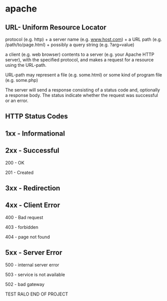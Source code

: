 apache
======
URL- Uniform Resource Locator
-----------------------------
protocol (e.g. http) + a server name (e.g. www.host.com) + a URL path (e.g. /path/to/page.html) + possibly a query string (e.g. ?arg=value)

a client (e.g. web browser) contents to a server (e.g. your Apache HTTP server), with the specified protocol, and makes a request for a resource using the URL-path.

URL-path may represent a file (e.g. some.html) or some kind of program file (e.g. some.php)

The server will send a response consisting of a status code and, optionally a response body. The status indicate whether the request was successful or an error.

HTTP Status Codes
------------------
1xx - Informational
-------------------
2xx - Successful
-------------------  
  200 - OK
  
  201 - Created
  
3xx - Redirection
-------------------
4xx - Client Error
-------------------
  400 - Bad request
  
  403 - forbidden
  
  404 - page not found
  
5xx - Server Error
-------------------
  500 - internal server error
  
  503 - service is not available
  
  502 - bad gateway

TEST RALO
END OF PROJECT
